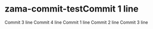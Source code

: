 # zama-commit-testCommit 1 line
Commit 3 line
Commit 4 line
Commit 1 line
Commit 2 line
Commit 3 line
